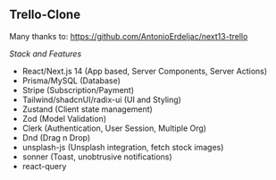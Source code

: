 Trello-Clone
---

Many thanks to:
https://github.com/AntonioErdeljac/next13-trello

*Stack and Features*

- React/Next.js 14 (App based, Server Components, Server Actions)
- Prisma/MySQL (Database)
- Stripe (Subscription/Payment)
- Tailwind/shadcnUI/radix-ui (UI and Styling)
- Zustand (Client state management)
- Zod (Model Validation)
- Clerk (Authentication, User Session, Multiple Org)
- Dnd (Drag n Drop)
- unsplash-js (Unsplash integration, fetch stock images)
- sonner (Toast, unobtrusive notifications)
- react-query